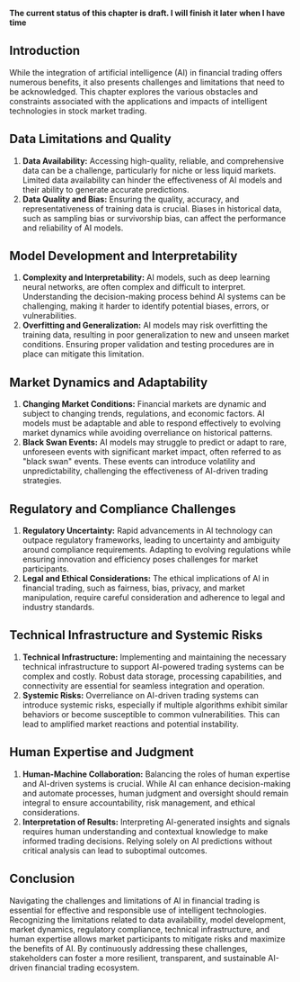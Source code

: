 **The current status of this chapter is draft. I will finish it later when I have time**

Introduction
------------

While the integration of artificial intelligence (AI) in financial trading offers numerous benefits, it also presents challenges and limitations that need to be acknowledged. This chapter explores the various obstacles and constraints associated with the applications and impacts of intelligent technologies in stock market trading.

Data Limitations and Quality
----------------------------

1. **Data Availability:** Accessing high-quality, reliable, and comprehensive data can be a challenge, particularly for niche or less liquid markets. Limited data availability can hinder the effectiveness of AI models and their ability to generate accurate predictions.
2. **Data Quality and Bias:** Ensuring the quality, accuracy, and representativeness of training data is crucial. Biases in historical data, such as sampling bias or survivorship bias, can affect the performance and reliability of AI models.

Model Development and Interpretability
--------------------------------------

1. **Complexity and Interpretability:** AI models, such as deep learning neural networks, are often complex and difficult to interpret. Understanding the decision-making process behind AI systems can be challenging, making it harder to identify potential biases, errors, or vulnerabilities.
2. **Overfitting and Generalization:** AI models may risk overfitting the training data, resulting in poor generalization to new and unseen market conditions. Ensuring proper validation and testing procedures are in place can mitigate this limitation.

Market Dynamics and Adaptability
--------------------------------

1. **Changing Market Conditions:** Financial markets are dynamic and subject to changing trends, regulations, and economic factors. AI models must be adaptable and able to respond effectively to evolving market dynamics while avoiding overreliance on historical patterns.
2. **Black Swan Events:** AI models may struggle to predict or adapt to rare, unforeseen events with significant market impact, often referred to as "black swan" events. These events can introduce volatility and unpredictability, challenging the effectiveness of AI-driven trading strategies.

Regulatory and Compliance Challenges
------------------------------------

1. **Regulatory Uncertainty:** Rapid advancements in AI technology can outpace regulatory frameworks, leading to uncertainty and ambiguity around compliance requirements. Adapting to evolving regulations while ensuring innovation and efficiency poses challenges for market participants.
2. **Legal and Ethical Considerations:** The ethical implications of AI in financial trading, such as fairness, bias, privacy, and market manipulation, require careful consideration and adherence to legal and industry standards.

Technical Infrastructure and Systemic Risks
-------------------------------------------

1. **Technical Infrastructure:** Implementing and maintaining the necessary technical infrastructure to support AI-powered trading systems can be complex and costly. Robust data storage, processing capabilities, and connectivity are essential for seamless integration and operation.
2. **Systemic Risks:** Overreliance on AI-driven trading systems can introduce systemic risks, especially if multiple algorithms exhibit similar behaviors or become susceptible to common vulnerabilities. This can lead to amplified market reactions and potential instability.

Human Expertise and Judgment
----------------------------

1. **Human-Machine Collaboration:** Balancing the roles of human expertise and AI-driven systems is crucial. While AI can enhance decision-making and automate processes, human judgment and oversight should remain integral to ensure accountability, risk management, and ethical considerations.
2. **Interpretation of Results:** Interpreting AI-generated insights and signals requires human understanding and contextual knowledge to make informed trading decisions. Relying solely on AI predictions without critical analysis can lead to suboptimal outcomes.

Conclusion
----------

Navigating the challenges and limitations of AI in financial trading is essential for effective and responsible use of intelligent technologies. Recognizing the limitations related to data availability, model development, market dynamics, regulatory compliance, technical infrastructure, and human expertise allows market participants to mitigate risks and maximize the benefits of AI. By continuously addressing these challenges, stakeholders can foster a more resilient, transparent, and sustainable AI-driven financial trading ecosystem.
